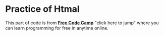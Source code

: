 # Practice of Htmal
This part of code is from [**Free Code Camp**](https://www.freecodecamp.org/learn) "click here to jump" where you can learn programming for free in anytime online.
